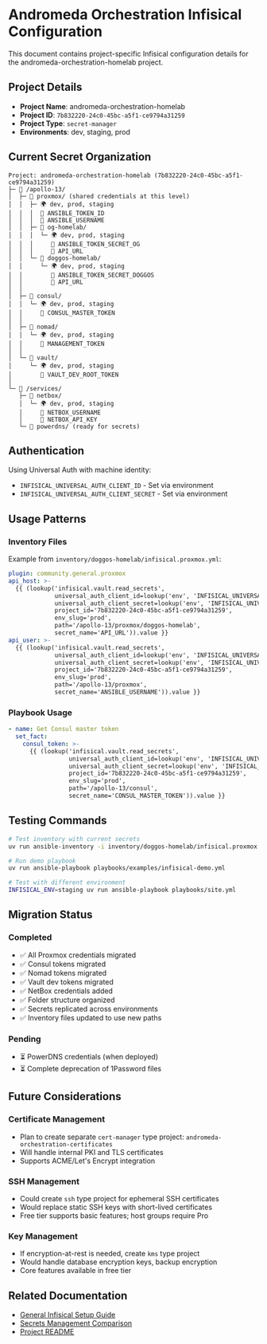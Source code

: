 # Andromeda Orchestration Infisical Configuration

This document contains project-specific Infisical configuration details for the andromeda-orchestration-homelab project.

## Project Details

- **Project Name**: andromeda-orchestration-homelab
- **Project ID**: `7b832220-24c0-45bc-a5f1-ce9794a31259`
- **Project Type**: `secret-manager`
- **Environments**: dev, staging, prod

## Current Secret Organization

```plain
Project: andromeda-orchestration-homelab (7b832220-24c0-45bc-a5f1-ce9794a31259)
├─ 📁 /apollo-13/
│  ├─ 📂 proxmox/ (shared credentials at this level)
│  │  ├─ 🌍 dev, prod, staging
│  │  │  🔑 ANSIBLE_TOKEN_ID
│  │  │  🔑 ANSIBLE_USERNAME
│  │  ├─ 📂 og-homelab/
│  │  │  └─ 🌍 dev, prod, staging
│  │  │     🔑 ANSIBLE_TOKEN_SECRET_OG
│  │  │     🔑 API_URL
│  │  └─ 📂 doggos-homelab/
│  │     └─ 🌍 dev, prod, staging
│  │        🔑 ANSIBLE_TOKEN_SECRET_DOGGOS
│  │        🔑 API_URL
│  │
│  ├─ 📂 consul/
│  │  └─ 🌍 dev, prod, staging
│  │     🔑 CONSUL_MASTER_TOKEN
│  │
│  ├─ 📂 nomad/
│  │  └─ 🌍 dev, prod, staging
│  │     🔑 MANAGEMENT_TOKEN
│  │
│  └─ 📂 vault/
│     └─ 🌍 dev, prod, staging
│        🔑 VAULT_DEV_ROOT_TOKEN
│
└─ 📁 /services/
   ├─ 📂 netbox/
   │  └─ 🌍 dev, prod, staging
   │     🔑 NETBOX_USERNAME
   │     🔑 NETBOX_API_KEY
   └─ 📂 powerdns/ (ready for secrets)
```

## Authentication

Using Universal Auth with machine identity:
- `INFISICAL_UNIVERSAL_AUTH_CLIENT_ID` - Set via environment
- `INFISICAL_UNIVERSAL_AUTH_CLIENT_SECRET` - Set via environment

## Usage Patterns

### Inventory Files

Example from `inventory/doggos-homelab/infisical.proxmox.yml`:

```yaml
plugin: community.general.proxmox
api_host: >-
  {{ (lookup('infisical.vault.read_secrets',
             universal_auth_client_id=lookup('env', 'INFISICAL_UNIVERSAL_AUTH_CLIENT_ID'),
             universal_auth_client_secret=lookup('env', 'INFISICAL_UNIVERSAL_AUTH_CLIENT_SECRET'),
             project_id='7b832220-24c0-45bc-a5f1-ce9794a31259',
             env_slug='prod',
             path='/apollo-13/proxmox/doggos-homelab',
             secret_name='API_URL')).value }}
api_user: >-
  {{ (lookup('infisical.vault.read_secrets',
             universal_auth_client_id=lookup('env', 'INFISICAL_UNIVERSAL_AUTH_CLIENT_ID'),
             universal_auth_client_secret=lookup('env', 'INFISICAL_UNIVERSAL_AUTH_CLIENT_SECRET'),
             project_id='7b832220-24c0-45bc-a5f1-ce9794a31259',
             env_slug='prod',
             path='/apollo-13/proxmox',
             secret_name='ANSIBLE_USERNAME')).value }}
```

### Playbook Usage

```yaml
- name: Get Consul master token
  set_fact:
    consul_token: >-
      {{ (lookup('infisical.vault.read_secrets',
                 universal_auth_client_id=lookup('env', 'INFISICAL_UNIVERSAL_AUTH_CLIENT_ID'),
                 universal_auth_client_secret=lookup('env', 'INFISICAL_UNIVERSAL_AUTH_CLIENT_SECRET'),
                 project_id='7b832220-24c0-45bc-a5f1-ce9794a31259',
                 env_slug='prod',
                 path='/apollo-13/consul',
                 secret_name='CONSUL_MASTER_TOKEN')).value }}
```

## Testing Commands

```bash
# Test inventory with current secrets
uv run ansible-inventory -i inventory/doggos-homelab/infisical.proxmox.yml --list

# Run demo playbook
uv run ansible-playbook playbooks/examples/infisical-demo.yml

# Test with different environment
INFISICAL_ENV=staging uv run ansible-playbook playbooks/site.yml
```

## Migration Status

### Completed
- ✅ All Proxmox credentials migrated
- ✅ Consul tokens migrated
- ✅ Nomad tokens migrated
- ✅ Vault dev tokens migrated
- ✅ NetBox credentials added
- ✅ Folder structure organized
- ✅ Secrets replicated across environments
- ✅ Inventory files updated to use new paths

### Pending
- ⏳ PowerDNS credentials (when deployed)
- ⏳ Complete deprecation of 1Password files

## Future Considerations

### Certificate Management
- Plan to create separate `cert-manager` type project: `andromeda-orchestration-certificates`
- Will handle internal PKI and TLS certificates
- Supports ACME/Let's Encrypt integration

### SSH Management
- Could create `ssh` type project for ephemeral SSH certificates
- Would replace static SSH keys with short-lived certificates
- Free tier supports basic features; host groups require Pro

### Key Management
- If encryption-at-rest is needed, create `kms` type project
- Would handle database encryption keys, backup encryption
- Core features available in free tier

## Related Documentation

- [General Infisical Setup Guide](./infisical-setup.md)
- [Secrets Management Comparison](./comparison.md)
- [Project README](./README.md)